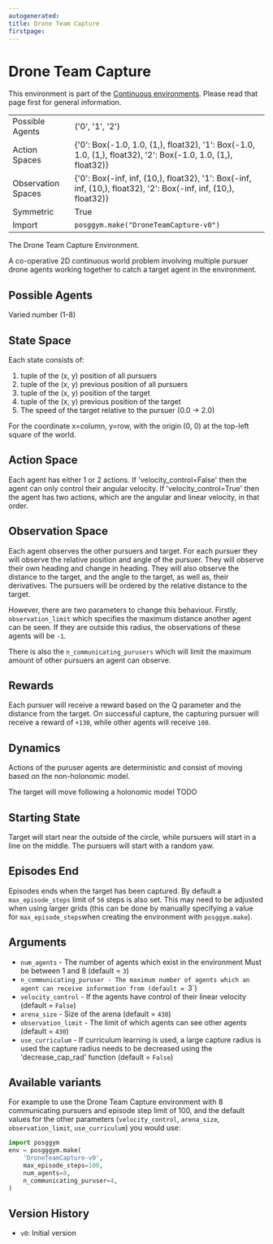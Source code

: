 ```yaml
---
autogenerated:
title: Drone Team Capture
firstpage:
---
```


# Drone Team Capture



This environment is part of the <a href='..'>Continuous environments</a>. Please read that page first for general information.

|   |   |
|---|---|
| Possible Agents | ('0', '1', '2') |
| Action Spaces | {'0': Box(-1.0, 1.0, (1,), float32), '1': Box(-1.0, 1.0, (1,), float32), '2': Box(-1.0, 1.0, (1,), float32)} |
| Observation Spaces | {'0': Box(-inf, inf, (10,), float32), '1': Box(-inf, inf, (10,), float32), '2': Box(-inf, inf, (10,), float32)} |
| Symmetric | True |
| Import | `posggym.make("DroneTeamCapture-v0")` |


The Drone Team Capture Environment.

A co-operative 2D continuous world problem involving multiple pursuer drone agents
working together to catch a target agent in the environment.

Possible Agents
---------------
Varied number (1-8)

State Space
-----------
Each state consists of:

1. tuple of the (x, y) position of all pursuers
2. tuple of the (x, y) previous position of all pursuers
3. tuple of the (x, y) position of the target
4. tuple of the (x, y) previous position of the target
5. The speed of the target relative to the pursuer (0.0 -> 2.0)

For the coordinate x=column, y=row, with the origin (0, 0) at the
top-left square of the world.

Action Space
------------
Each agent has either 1 or 2 actions. If 'velocity_control=False' then the agent
can only control their angular velocity. If 'velocity_control=True' then the agent
has two actions, which are the angular and linear velocity, in that order.

Observation Space
-----------------
Each agent observes the other pursuers and target. For each pursuer they will
observe the relative position and angle of the pursuer. They will observe
their own heading and change in heading. They will also observe the distance
to the target, and the angle to the target, as well as, their derivatives.
The pursuers will be ordered by the relative distance to the target.

However, there are two parameters to change this behaviour. Firstly,
`observation_limit` which specifies the maximum distance another agent can be seen.
If they are outside this radius, the observations of these agents will be `-1`.

There is also the `n_communicating_purusers` which will limit the maximum amount of
other pursuers an agent can observe.

Rewards
-------
Each pursuer will receive a reward based on the Q parameter and the distance from
the target. On successful capture, the capturing pursuer will receive a reward of
`+130`, while other agents will receive `100`.

Dynamics
--------
Actions of the puruser agents are deterministic and consist of moving based on the
non-holonomic model.

The target will move following a holonomic model TODO

Starting State
--------------
Target will start near the outside of the circle, while pursuers will start in a
line on the middle. The pursuers will start with a random yaw.

Episodes End
------------
Episodes ends when the target has been captured. By default a `max_episode_steps`
limit of `50` steps is also set. This may need to be adjusted when using larger
grids (this can be done by manually specifying a value for `max_episode_steps`when
creating the environment with `posggym.make`).

Arguments
---------

- `num_agents` - The number of agents which exist in the environment
    Must be between 1 and 8 (default = `3`)
- `n_communicating_puruser - The maximum number of agents which an
    agent can receive information from (default = `3`)
- `velocity_control` - If the agents have control of their linear velocity
    (default = `False`)
- `arena_size` - Size of the arena (default = `430`)
- `observation_limit` - The limit of which agents can see other agents
    (default = `430`)
- `use_curriculum` - If curriculum learning is used, a large capture radius is used
    the capture radius needs to be decreased using the 'decrease_cap_rad' function
    (default = `False`)

Available variants
------------------

For example to use the Drone Team Capture environment with 8 communicating pursuers
and episode step limit of 100, and the default values for the other parameters
(`velocity_control`, `arena_size`, `observation_limit`, `use_curriculum`) you would
use:

```python
import posggym
env = posgggym.make(
    'DroneTeamCapture-v0',
    max_episode_steps=100,
    num_agents=8,
    n_communicating_puruser=4,
)
```

Version History
---------------
- `v0`: Initial version
